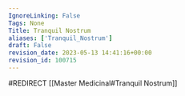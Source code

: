 ```yaml
---
IgnoreLinking: False
Tags: None
Title: Tranquil Nostrum
aliases: ['Tranquil_Nostrum']
draft: False
revision_date: 2023-05-13 14:41:16+00:00
revision_id: 100715
---
```


#REDIRECT [[Master Medicinal#Tranquil Nostrum]]